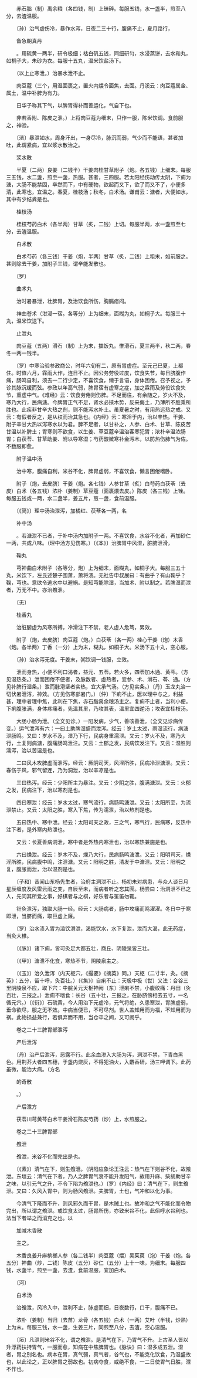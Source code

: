 <!-- { "loadSidebar": true } -->
　　赤石脂（制）禹余粮（各四钱，制）上锉碎。每服五钱，水一盏半，煎至八分，去渣温服。

　　〔孙〕治气虚伤冷，暴作水泻，日夜二三十行，腹痛不止，夏月路行，

　　备急朝真丹

　　。用硫黄一两半，研令极细；枯白矾五钱，同细研匀，水浸蒸饼，去水和丸，如桐子大，朱砂为衣。每服十五丸，温米饮盐汤下。

　　（以上止寒泄。）治暴水泄不止。

　　肉豆蔻（三个，用湿面裹之，置火内煨令面焦，去面。丹溪云：肉豆蔻属金、属土，温中补脾为有力。

　　日华子称其下气，以脾胃得补而善运化，气自下也。

　　非若香附、陈皮之泄。）上将肉豆蔻为细末，只作一服，陈米饮调。食前服之，神验。

　　〔洁〕暴泄如水，周身汗出，一身尽冷，脉沉而弱，气少而不能语，甚者加吐，此谓紧病，宜以浆水散治之。

　　浆水散

　　半夏（二两）良姜（二钱半）干姜肉桂甘草附子（炮。各五钱）上细末。每服三五钱，水二盏，煎至一盏，热服。甚者，三四服。若太阳经伤动传太阴，下痢为溏，大肠不能禁固，卒然而下，中有硬物，欲起而又下，欲了而又不了，小便多清，此寒也，宜温之。春夏，桂枝汤；秋冬，白术汤。谦甫云：溏者，大便如水，其中有少结粪是也。

　　桂枝汤

　　桂枝芍药白术（各半两）甘草（炙，二钱）上切。每服半两，水一盏煎至七分，去渣温服。

　　白术散

　　白术芍药（各三钱）干姜（炮，半两）甘草（炙，二钱）上粗末，如前服之。甚则除去干姜，加附子三钱，谓辛能发散也。

　　〔罗〕

　　曲术丸

　　治时暑暴泄，壮脾胃，及治饮食所伤，胸膈痞闷。

　　神曲苍术（泔浸一宿。各等分）上为细末，面糊为丸，如桐子大。每服三十丸，温米饮送下。

　　止泄丸

　　肉豆蔻（五两）滑石（制）上为末，擂饭丸。惟滑石，夏三两半，秋二两，春冬一两一钱半。

　　〔罗〕中寒治验参政商公，时年六旬有二，原有胃虚症。至元己巳夏，上都住。时值六月，霖雨大作，连日不止。因公务劳役过度，饮食失节，每日脐腹作痛，肠鸣自利，须去一二行少定，不喜饮食，懒于言语，身体困倦。召予视之，予诊其脉沉缓而弦。参政以年高气弱，脾胃宿有虚寒之症，加之霖雨及劳役饮食失节，重虚中气。《难经》云：饮食劳倦则伤脾。不足而往，有余随之，岁火不及，寒乃大行，民病溏。今脾胃正气不足，肾水必挟木势，反来侮土，乃薄所不胜乘所胜也。此疾非甘辛大热之剂，则不能泻水补土。虽夏暑之时，有用热远热之戒。又云：有假者反之，是从权而治其急也。《内经》云：寒淫于内，治以辛热。干姜、附子辛甘大热以泻寒水以为君。脾不足者，以甘补之，人参、白术、甘草、陈皮苦甘温以补脾土；胃寒则不欲食，以生姜、草豆蔻辛温治客寒犯胃；浓朴辛温浓肠胃；白茯苓、甘草助姜、附以导寒湿；芍药酸微寒补金泻木，以防热伤肺气为佐。不数服即愈。

　　附子温中汤

　　治中寒，腹痛自利，米谷不化，脾胃虚弱，不喜饮食，懒言困倦嗜卧。

　　附子（炮，去皮脐）干姜（炮。各七钱）人参甘草（炙）白芍药白茯苓（去皮）白术（各五钱）浓朴（姜制）草豆蔻（面裹煨去皮。）陈皮（各三钱）上锉。每服五钱或一两，水二盏半，姜五片，煎一盏，食前温服。

　　〔《简》〕理中汤治泄泻，加橘红、茯苓各一两，名

　　补中汤

　　。若溏泄不已者，于补中汤内加附子一两。不喜饮食，水谷不化者，再加砂仁一两，共成八味。（理中汤方见伤寒。）〔《本》〕治脾胃中风湿，脏腑泄滑，

　　鞠丸

　　芎神曲白术附子（各等分，炮）上为细末，面糊丸，如桐子大。每服三五十丸，米饮下，左氏述楚子围萧，萧将溃。无社告申叔展曰：有曲乎？有山鞠乎？鞠，芎也。意欲令逃水中以避祸。是知芎能除湿，当加术、附以制之。若脾湿而泄者，万无不中。亦治飧泄。

　　〔无〕

　　桂香丸

　　治脏腑虚为风寒所搏，冷滑注下不禁，老人虚人危笃，累效。

　　附子（炮，去皮脐）肉豆蔻（炮。）白茯苓（各一两）桂心干姜（炮）木香（炮。各半两）丁香（一分）上为末，糊丸，如桐子大。米汤下五十丸，空心服。

　　〔孙〕治水泻无度。干姜末，粥饮调一钱服，立效。

　　泄而身热，小便不利口渴者，益元、五苓。若火多，四苓加木通、黄芩。（方见湿热条。）泄而困倦不便者，及脉数者、虚热者，宜参、术、滑石、苓、通。（方见补脾行湿条。）泄而脉滑坚者实热，宜大承气汤。（方见实条。）〔丹〕玉龙丸治一切伏暑泄泻，神效。（方见伤寒部暑门。）〔仲〕下痢不止，医以理中与之，利益甚，理中者理中焦，此利在下焦，赤石脂禹余粮汤主之。复痢不止者，当利小便。下痢腹胀满，身体疼痛者，先温其里，乃攻其表，温里宜四逆汤；攻表宜桂枝汤。

　　大肠小肠为泄。（全文见诊。）一阳发病，少气，善咳善泄。（全文见诊病传变。）运气泄泻有六：一曰土助脾湿盛而泄泻。经云：岁土太过，雨湿流行，病溏泄肠鸣。又曰：岁水不及，湿乃下行，民病身重濡泄。又云：岁火不及，寒乃大行，土复则病溏，腹痛肠鸣泄注。又云：土郁之发，民病饮发注下。又云：湿胜则濡泻，治以苦温是也。

　　二曰风木攻脾虚而泄泻。经云：厥阴司天，风淫所胜，民病冷泄溏泄。又云：春伤于风，邪气留连，乃为洞泄，治以辛凉是也。

　　三曰热泻。经云：少阳所主为暴注。又云：少阴之胜，腹满溏泄。又云：火郁之发，民病注下，治以寒剂是也。

　　四曰寒泄：经云：岁水太过，寒气流行，病肠鸣溏泄。又云：太阳所至，为流泄禁止。又云：太阳之胜，寒入下焦，传为濡泄，治以热剂是也。

　　五曰热中、寒中泄。经云：太阳司天之政，三之气，寒气行，民病寒，反热中注下者，是外寒内热泄也。

　　又云：长夏善病洞泄，寒中者是外热内寒泄也，治以寒热兼施是也。

　　六曰燥泄。经云：岁木不及，燥乃大行，民病肠鸣溏泄。又云：阳明司天，燥淫所胜，民病腹中鸣，注泄溏。又云：阳明之胜，清发于中溏泄。又云：阳明之复，腹胀而泄，治以温剂是也。

　　〔子和〕昔闻山东杨先生者，治府主洞泄不止。杨初未对病患，与众人谈日月星辰缠度及风雷云雨之变，自辰至未，而病者听之忘其圊。杨尝曰：治洞泄不已之人，先问其所爱之事，好棋者与之棋，好乐者与笙笛勿辄。

　　针灸泄泻，独取大肠一经。经云：大肠病者，肠中攻痛而鸣濯濯。冬日中于寒即泄，当脐而痛，取巨虚上廉。

　　〔罗〕治水渍入胃为溢饮滑泄，渴能饮水，水下复泄，泄而大渴，此无药症，当灸大椎。

　　〔《脉》〕诸下痢，皆可灸足大都五壮，商丘、阴陵泉皆三壮。

　　〔《甲》〕溏泄不化食，寒热不节，阴陵泉主之。

　　〔《玉》〕治久泄泻（内天枢穴，《撮要》《摘英》同。）天枢（二寸半，灸。《摘英》：五分，留十呼，灸百壮。）〔《集》〕自痢不止：天极中极〔世〕又法：合谷三里阴陵泉不应，取下穴：中脘关元天枢神阙〔东〕泄痢不禁，小腹绞痛：丹田（灸百壮，三报之。）泄痢不嗜食：长谷（五十壮，三报之，在胁脐傍相去五寸，一名循元穴。）〔《衍》〕石硫黄，今人用治下元虚冷，元气将绝，久患寒泄，胃脾虚弱，垂命欲尽，服之无不效。中病当便已，不可尽剂。世人盖知用而为福，不知用而为祸。此物损益兼行，若俱弃而不用，当仓卒之间，又可阙乎。

　　卷之二十三脾胃部泄泻

　　产后泄泻

　　〔丹〕治产后泄泻，恶露不行。此余血渗入大肠为泻，洞泄不禁，下青白黑色。用荆芥大者四五穗，于盏内烧灰，不得犯油火，入麝香研，汤三呷调下。此药虽微，能治大病。（方名

　　的奇散

　　。）

　　产后泄方

　　茯苓川芎黄芩白术干姜滑石陈皮芍药（炒）上，水煎服之。

　　卷之二十三脾胃部

　　飧泄

　　飧泄，米谷不化而完出是也。

　　〔《素》〕清气在下，则生飧泄。（阴阳应象论王注云：热气在下则谷不化，故飧泄。东垣云：清气在下者，乃人之脾胃气衰不能升发阳气，故用升麻、柴胡助甘辛之味，以引元气之升，不令下陷为飧泄也。）〔罗〕《内经》曰：清气在下，则生飧泄。又曰：久风入胃中，则为肠风飧泄。夫脾胃，土也，气冲和以化为事。

　　今清气下降而不升，则风邪久而干胃，是木贼土也。故冲和之气不能化而令物完出，所以谓之飧泄。或饮食太过，肠胃所伤，亦致米谷不化，此俗呼水谷利也。法当下者举之而消克之也。以

　　加减木香散

　　主之。

　　木香良姜升麻槟榔人参（各二钱半）肉豆蔻（煨）吴茱萸（泡）干姜（炮。各五分）神曲（炒，二钱）陈皮（五分）砂仁（五分）上十一味，为细末。每服四钱，水盏半，煎至一盏，去渣，食前温服，宜加白术。

　　〔河〕

　　白术汤

　　治飧泄，风冷入中，泄利不止，脉虚而细，日夜数行，口干，腹痛不已。

　　浓朴（姜制）当归（去苗）龙骨（各五钱）白术（一两）艾叶（半钱，炒熟）上为末。每服三钱，水一盏，生姜三片，同煎至八分，去渣，空心温服。

　　〔垣〕凡泄则米谷不化，谓之飧泄。是清气在下，乃胃气不升。上古圣人皆以升浮药扶持胃气，一服而愈，知病在中焦脾胃也。《脉诀》曰：湿多成五泄。湿者，胃之别名也。病本在胃，真气弱，真气者，谷气也，不能克化饮食，乃湿盛故也，以此论之，正以脾胃之弱故也。初病夺食，或绝不食，一二日使胃气日胜，泄不作也。

